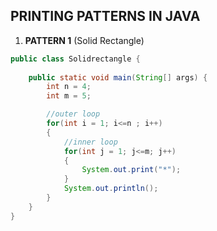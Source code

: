 ## PRINTING PATTERNS IN JAVA

1. **PATTERN 1** (Solid Rectangle)
```Java
public class Solidrectangle {
   
    public static void main(String[] args) {
        int n = 4;
        int m = 5;

        //outer loop
        for(int i = 1; i<=n ; i++)
        {
            //inner loop
            for(int j = 1; j<=m; j++)
            {
                System.out.print("*");
            }
            System.out.println();
        }
    }
}
```
